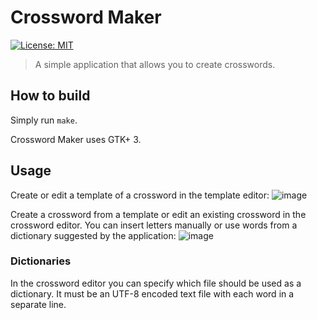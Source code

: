  # Crossword Maker
 [![License: MIT](https://img.shields.io/badge/License-MIT-yellow.svg)](https://opensource.org/licenses/MIT)
 > A simple application that allows you to create crosswords.
 
 ## How to build
 Simply run `make`.  
   
 Crossword Maker uses GTK+ 3.
 
 ## Usage

Create or edit a template of a crossword in the template editor:
![image](https://user-images.githubusercontent.com/58004501/74981262-3efbaa80-5432-11ea-8a68-5a0372b0c711.png)

Create a crossword from a template or edit an existing crossword in the crossword editor. 
You can insert letters manually or use words from a dictionary suggested by the application:
![image](https://user-images.githubusercontent.com/58004501/74981131-fe039600-5431-11ea-9e34-0e33ef3b7682.png)

### Dictionaries
In the crossword editor you can specify which file should be used as a dictionary.
It must be an UTF-8 encoded text file with each word in a separate line.
